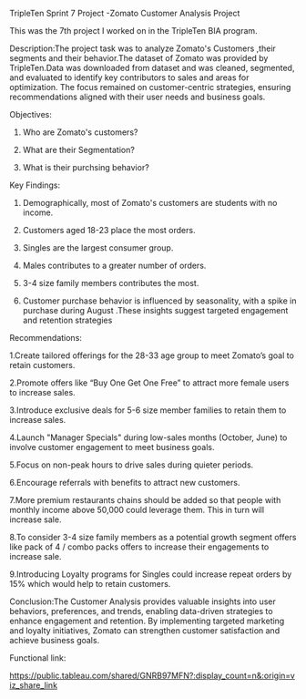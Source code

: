 TripleTen Sprint 7 Project -Zomato Customer Analysis Project

This was the 7th project I worked on in the TripleTen BIA program.

Description:The project task was to analyze Zomato's Customers ,their segments and their behavior.The dataset of Zomato  was provided by TripleTen.Data was downloaded from dataset and  was cleaned, segmented, and evaluated to identify key contributors to sales and areas for optimization. The focus remained on customer-centric strategies, ensuring recommendations aligned with their user needs and business goals.

Objectives:

1. Who are Zomato's customers?
 
2. What are their Segmentation?
 
3. What is their purchsing behavior?

Key Findings:
1. Demographically, most of Zomato's customers are students with no income.

2. Customers aged 18-23 place the most orders.
     
3. Singles are the largest consumer group.
   
4. Males contributes to a greater number of orders.

5. 3-4 size family members contributes the most.
   
6. Customer purchase behavior is influenced by seasonality, with a spike in purchase  during August .These insights suggest targeted engagement and retention strategies
   
Recommendations:

1.Create tailored offerings for the 28-33 age group to meet Zomato’s goal to retain customers.

2.Promote offers like “Buy One Get One Free” to attract more female users to increase sales.

3.Introduce exclusive deals for 5-6 size member families to retain them to increase sales.

4.Launch "Manager Specials" during low-sales months (October, June) to involve customer engagement to meet business goals.

5.Focus on non-peak hours to drive sales during quieter periods.

6.Encourage referrals with benefits to attract new customers.

7.More premium restaurants chains should be added so that people with monthly income above 50,000 could leverage them. This in turn will increase sale.

8.To consider 3-4 size family members as a potential growth segment offers like pack of 4  / combo packs offers to increase their engagements to increase sale.

9.Introducing Loyalty programs for Singles could increase repeat orders by 15% which would help to retain customers.

Conclusion:The Customer Analysis provides valuable insights into user behaviors, preferences, and trends, enabling data-driven strategies to enhance engagement and retention. By implementing targeted marketing and loyalty initiatives, Zomato can strengthen customer satisfaction and achieve business goals.

Functional link:

https://public.tableau.com/shared/GNRB97MFN?:display_count=n&:origin=viz_share_link







 


